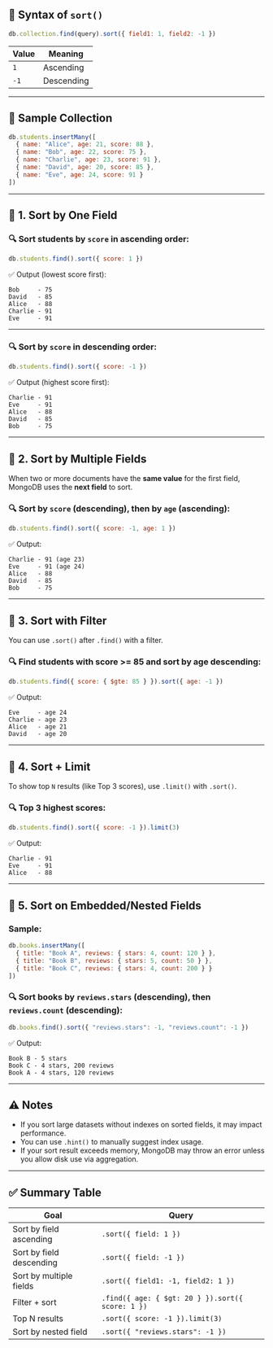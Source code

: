 ## 🔹 Syntax of `sort()`

```js
db.collection.find(query).sort({ field1: 1, field2: -1 })
```

| Value | Meaning    |
| ----- | ---------- |
| `1`   | Ascending  |
| `-1`  | Descending |

---

## 🔰 Sample Collection

```js
db.students.insertMany([
  { name: "Alice", age: 21, score: 88 },
  { name: "Bob", age: 22, score: 75 },
  { name: "Charlie", age: 23, score: 91 },
  { name: "David", age: 20, score: 85 },
  { name: "Eve", age: 24, score: 91 }
])
```

---

## 🔹 1. Sort by One Field

### 🔍 Sort students by `score` in **ascending** order:

```js
db.students.find().sort({ score: 1 })
```

✅ Output (lowest score first):

```
Bob     - 75  
David   - 85  
Alice   - 88  
Charlie - 91  
Eve     - 91  
```

---

### 🔍 Sort by `score` in **descending** order:

```js
db.students.find().sort({ score: -1 })
```

✅ Output (highest score first):

```
Charlie - 91  
Eve     - 91  
Alice   - 88  
David   - 85  
Bob     - 75  
```

---

## 🔹 2. Sort by Multiple Fields

When two or more documents have the **same value** for the first field, MongoDB uses the **next field** to sort.

### 🔍 Sort by `score` (descending), then by `age` (ascending):

```js
db.students.find().sort({ score: -1, age: 1 })
```

✅ Output:

```
Charlie - 91 (age 23)
Eve     - 91 (age 24)
Alice   - 88
David   - 85
Bob     - 75
```

---

## 🔹 3. Sort with Filter

You can use `.sort()` after `.find()` with a filter.

### 🔍 Find students with score >= 85 and sort by age descending:

```js
db.students.find({ score: { $gte: 85 } }).sort({ age: -1 })
```

✅ Output:

```
Eve     - age 24  
Charlie - age 23  
Alice   - age 21  
David   - age 20  
```

---

## 🔹 4. Sort + Limit

To show top `N` results (like Top 3 scores), use `.limit()` with `.sort()`.

### 🔍 Top 3 highest scores:

```js
db.students.find().sort({ score: -1 }).limit(3)
```

✅ Output:

```
Charlie - 91  
Eve     - 91  
Alice   - 88  
```

---

## 🔹 5. Sort on Embedded/Nested Fields

### Sample:

```js
db.books.insertMany([
  { title: "Book A", reviews: { stars: 4, count: 120 } },
  { title: "Book B", reviews: { stars: 5, count: 50 } },
  { title: "Book C", reviews: { stars: 4, count: 200 } }
])
```

### 🔍 Sort books by `reviews.stars` (descending), then `reviews.count` (descending):

```js
db.books.find().sort({ "reviews.stars": -1, "reviews.count": -1 })
```

✅ Output:

```
Book B - 5 stars  
Book C - 4 stars, 200 reviews  
Book A - 4 stars, 120 reviews  
```

---

## ⚠️ Notes

* If you sort large datasets without indexes on sorted fields, it may impact performance.
* You can use `.hint()` to manually suggest index usage.
* If your sort result exceeds memory, MongoDB may throw an error unless you allow disk use via aggregation.

---

## ✅ Summary Table

| Goal                     | Query                                            |
| ------------------------ | ------------------------------------------------ |
| Sort by field ascending  | `.sort({ field: 1 })`                            |
| Sort by field descending | `.sort({ field: -1 })`                           |
| Sort by multiple fields  | `.sort({ field1: -1, field2: 1 })`               |
| Filter + sort            | `.find({ age: { $gt: 20 } }).sort({ score: 1 })` |
| Top N results            | `.sort({ score: -1 }).limit(3)`                  |
| Sort by nested field     | `.sort({ "reviews.stars": -1 })`                 |
